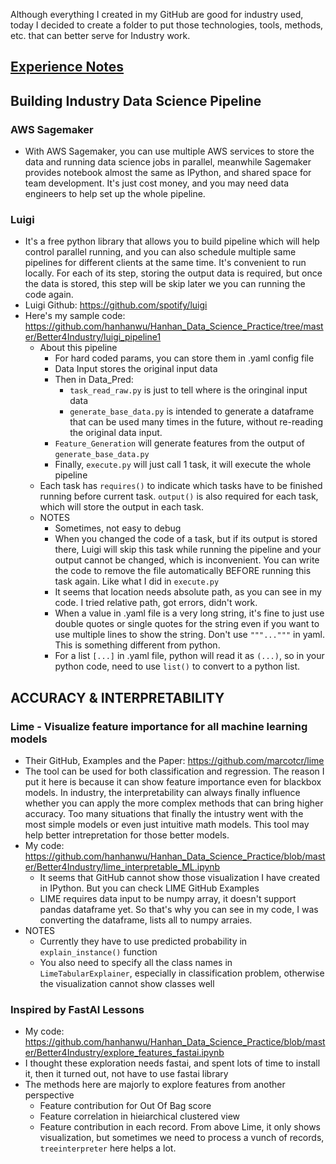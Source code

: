 Although everything I created in my GitHub are good for industry used, today I decided to create a folder to put those technologies, tools, methods, etc. that can better serve for Industry work.

## [Experience Notes][1]

## Building Industry Data Science Pipeline

### AWS Sagemaker
* With AWS Sagemaker, you can use multiple AWS services to store the data and running data science jobs in parallel, meanwhile Sagemaker provides notebook almost the same as IPython, and shared space for team development. It's just cost money, and you may need data engineers to help set up the whole pipeline.

### Luigi
* It's a free python library that allows you to build pipeline which will help control parallel running, and you can also schedule multiple same pipelines for different clients at the same time. It's convenient to run locally. For each of its step, storing the output data is required, but once the data is stored, this step will be skip later we you can running the code again.
* Luigi Github: https://github.com/spotify/luigi
* Here's my sample code: https://github.com/hanhanwu/Hanhan_Data_Science_Practice/tree/master/Better4Industry/luigi_pipeline1
  * About this pipeline
    * For hard coded params, you can store them in .yaml config file
    * Data Input stores the original input data
    * Then in Data_Pred:
      * `task_read_raw.py` is just to tell where is the oringinal input data
      * `generate_base_data.py` is intended to generate a dataframe that can be used many times in the future, without re-reading the original data input. 
    * `Feature_Generation` will generate features from the output of `generate_base_data.py`
    * Finally, `execute.py` will just call 1 task, it will execute the whole pipeline
  * Each task has `requires()` to indicate which tasks have to be finished running before current task. `output()` is also required for each task, which will store the output in each task.
  * NOTES
    * Sometimes, not easy to debug
    * When you changed the code of a task, but if its output is stored there, Luigi will skip this task while running the pipeline and your output cannot be changed, which is inconvenient. You can write the code to remove the file automatically BEFORE running this task again. Like what I did in `execute.py`
    * It seems that location needs absolute path, as you can see in my code. I tried relative path, got errors, didn't work.
    * When a value in .yaml file is a very long string, it's fine to just use double quotes or single quotes for the string even if you want to use multiple lines to show the string. Don't use `"""..."""` in yaml. This is something different from python.
    * For a list `[...]` in .yaml file, python will read it as `(...)`, so in your python code, need to use `list()` to convert to a python list.

## ACCURACY & INTERPRETABILITY

### Lime - Visualize feature importance for all machine learning models
* Their GitHub, Examples and the Paper: https://github.com/marcotcr/lime
* The tool can be used for both classification and regression. The reason I put it here is because it can show feature importance even for blackbox models. In industry, the interpretability can always finally influence whether you can apply the more complex methods that can bring higher accuracy. Too many situations that finally the intustry went with the most simple models or even just intuitive math models. This tool may help better intrepretation for those better models.
* My code: https://github.com/hanhanwu/Hanhan_Data_Science_Practice/blob/master/Better4Industry/lime_interpretable_ML.ipynb
  * It seems that GitHub cannot show those visualization I have created in IPython. But you can check LIME GitHub Examples
  * LIME requires data input to be numpy array, it doesn't support pandas dataframe yet. So that's why you can see in my code, I was converting the dataframe, lists all to numpy arraies.
* NOTES
  * Currently they have to use predicted probability in `explain_instance()` function
  * You also need to specify all the class names in `LimeTabularExplainer`, especially in classification problem, otherwise the visualization cannot show classes well
  
### Inspired by FastAI Lessons
* My code: https://github.com/hanhanwu/Hanhan_Data_Science_Practice/blob/master/Better4Industry/explore_features_fastai.ipynb
* I thought these exploration needs fastai, and spent lots of time to install it, then it turned out, not have to use fastai library
* The methods here are majorly to explore features from another perspective
  * Feature contribution for Out Of Bag score
  * Feature correlation in hieiarchical clustered view
  * Feature contribution in each record. From above Lime, it only shows visualization, but sometimes we need to process a vunch of records, `treeinterpreter` here helps a lot.
    
    
 [1]:https://github.com/hanhanwu/Hanhan_Data_Science_Practice/blob/master/Better4Industry/ExperienceNotes.md
